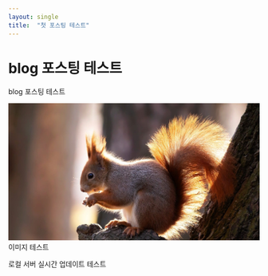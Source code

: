 ```yaml
---
layout: single
title:  "첫 포스팅 테스트"
---
```


# blog 포스팅 테스트

blog 포스팅 테스트

![](/images/2024-02-10-18-32-42.png)
이미지 테스트

로컬 서버 실시간 업데이트 테스트